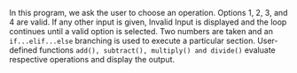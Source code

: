 In this program, we ask the user to choose an operation. Options 1, 2, 3, and 4 are valid. If any other input is given, Invalid Input is displayed and the loop continues until a valid option is selected.
Two numbers are taken and an `if...elif...else` branching is used to execute a particular section. User-defined functions `add(), subtract(), multiply() and divide()` evaluate respective operations and display the output.